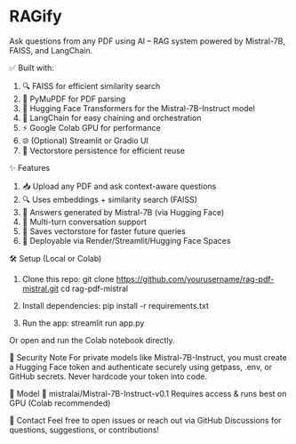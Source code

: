 # RAGify
Ask questions from any PDF using AI – RAG system powered by Mistral-7B, FAISS, and LangChain.

✅ Built with:

1. 🔍 FAISS for efficient similarity search
2. 📄 PyMuPDF for PDF parsing
3. 🤗 Hugging Face Transformers for the Mistral-7B-Instruct model
4. 🧠 LangChain for easy chaining and orchestration
5. ⚡️ Google Colab GPU for performance
6. 🌐 (Optional) Streamlit or Gradio UI
7. 💾 Vectorstore persistence for efficient reuse



✨ Features
1. 📥 Upload any PDF and ask context-aware questions
2. 🔍 Uses embeddings + similarity search (FAISS)
3. 🧠 Answers generated by Mistral-7B (via Hugging Face)
4. 🔁 Multi-turn conversation support
5. 💾 Saves vectorstore for faster future queries
6. 🚀 Deployable via Render/Streamlit/Hugging Face Spaces



🛠️ Setup (Local or Colab)
1. Clone this repo: 
	git clone https://github.com/yourusername/rag-pdf-mistral.git
	cd rag-pdf-mistral

2. Install dependencies:
	pip install -r requirements.txt

3. Run the app:
	streamlit run app.py

Or open and run the Colab notebook directly.



🔐 Security Note
For private models like Mistral-7B-Instruct, you must create a Hugging Face token and authenticate securely using getpass, .env, or GitHub secrets. Never hardcode your token into code.


🧠 Model
🔗 mistralai/Mistral-7B-Instruct-v0.1
Requires access & runs best on GPU (Colab recommended)


💬 Contact
Feel free to open issues or reach out via GitHub Discussions for questions, suggestions, or contributions!
